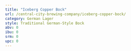 ```yaml
---
title: "Iceberg Copper Bock"
url: /central-city-brewing-company/iceberg-copper-bock/
category: German Lager
style: Traditional German-Style Bock
abv: 0
ibu: 0
srm: 0
upc: 0
---
```


